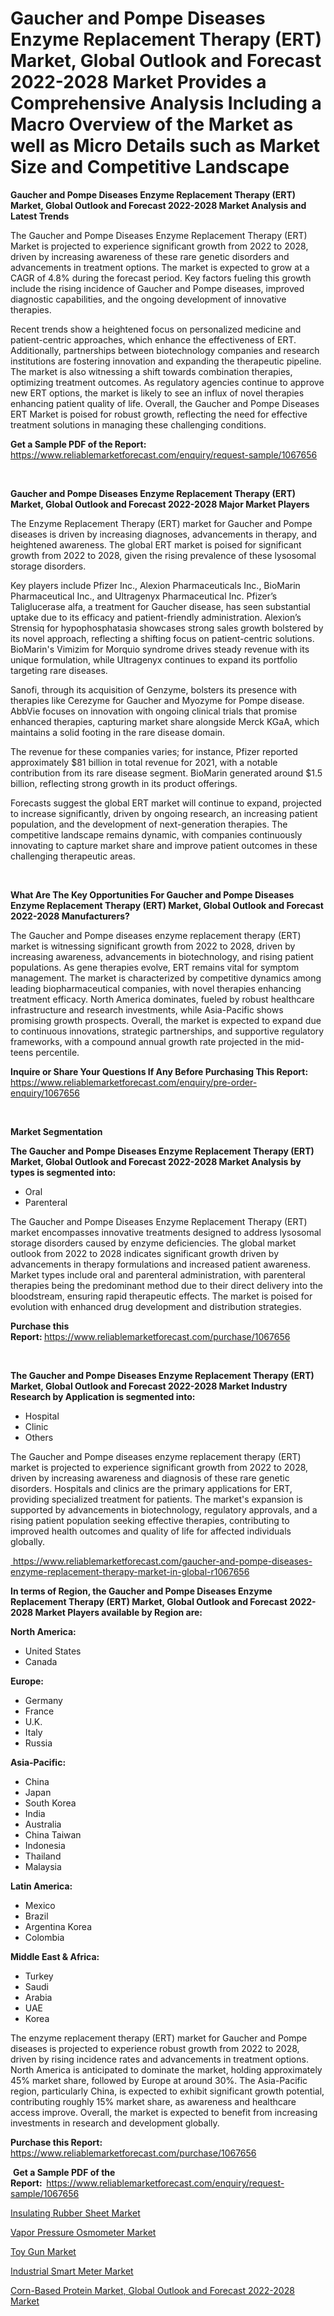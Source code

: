 <p><h1>Gaucher and Pompe Diseases Enzyme Replacement Therapy (ERT) Market, Global Outlook and Forecast 2022-2028 Market Provides a Comprehensive Analysis Including a Macro Overview of the Market as well as Micro Details such as Market Size and Competitive Landscape</h1></p><p><strong>Gaucher and Pompe Diseases Enzyme Replacement Therapy (ERT) Market, Global Outlook and Forecast 2022-2028 Market Analysis and Latest Trends</strong></p>
<p><p>The Gaucher and Pompe Diseases Enzyme Replacement Therapy (ERT) Market is projected to experience significant growth from 2022 to 2028, driven by increasing awareness of these rare genetic disorders and advancements in treatment options. The market is expected to grow at a CAGR of 4.8% during the forecast period. Key factors fueling this growth include the rising incidence of Gaucher and Pompe diseases, improved diagnostic capabilities, and the ongoing development of innovative therapies. </p><p>Recent trends show a heightened focus on personalized medicine and patient-centric approaches, which enhance the effectiveness of ERT. Additionally, partnerships between biotechnology companies and research institutions are fostering innovation and expanding the therapeutic pipeline. The market is also witnessing a shift towards combination therapies, optimizing treatment outcomes. As regulatory agencies continue to approve new ERT options, the market is likely to see an influx of novel therapies enhancing patient quality of life. Overall, the Gaucher and Pompe Diseases ERT Market is poised for robust growth, reflecting the need for effective treatment solutions in managing these challenging conditions.</p></p>
<p><strong>Get a Sample PDF of the Report:&nbsp;</strong> <a href="https://www.reliablemarketforecast.com/enquiry/request-sample/1067656">https://www.reliablemarketforecast.com/enquiry/request-sample/1067656</a></p>
<p>&nbsp;</p>
<p><strong>Gaucher and Pompe Diseases Enzyme Replacement Therapy (ERT) Market, Global Outlook and Forecast 2022-2028 Major Market Players</strong></p>
<p><p>The Enzyme Replacement Therapy (ERT) market for Gaucher and Pompe diseases is driven by increasing diagnoses, advancements in therapy, and heightened awareness. The global ERT market is poised for significant growth from 2022 to 2028, given the rising prevalence of these lysosomal storage disorders.</p><p>Key players include Pfizer Inc., Alexion Pharmaceuticals Inc., BioMarin Pharmaceutical Inc., and Ultragenyx Pharmaceutical Inc. Pfizer’s Taliglucerase alfa, a treatment for Gaucher disease, has seen substantial uptake due to its efficacy and patient-friendly administration. Alexion’s Strensiq for hypophosphatasia showcases strong sales growth bolstered by its novel approach, reflecting a shifting focus on patient-centric solutions. BioMarin's Vimizim for Morquio syndrome drives steady revenue with its unique formulation, while Ultragenyx continues to expand its portfolio targeting rare diseases.</p><p>Sanofi, through its acquisition of Genzyme, bolsters its presence with therapies like Cerezyme for Gaucher and Myozyme for Pompe disease. AbbVie focuses on innovation with ongoing clinical trials that promise enhanced therapies, capturing market share alongside Merck KGaA, which maintains a solid footing in the rare disease domain.</p><p>The revenue for these companies varies; for instance, Pfizer reported approximately $81 billion in total revenue for 2021, with a notable contribution from its rare disease segment. BioMarin generated around $1.5 billion, reflecting strong growth in its product offerings.</p><p>Forecasts suggest the global ERT market will continue to expand, projected to increase significantly, driven by ongoing research, an increasing patient population, and the development of next-generation therapies. The competitive landscape remains dynamic, with companies continuously innovating to capture market share and improve patient outcomes in these challenging therapeutic areas.</p></p>
<p>&nbsp;</p>
<p><strong>What Are The Key Opportunities For Gaucher and Pompe Diseases Enzyme Replacement Therapy (ERT) Market, Global Outlook and Forecast 2022-2028 Manufacturers?</strong></p>
<p><p>The Gaucher and Pompe diseases enzyme replacement therapy (ERT) market is witnessing significant growth from 2022 to 2028, driven by increasing awareness, advancements in biotechnology, and rising patient populations. As gene therapies evolve, ERT remains vital for symptom management. The market is characterized by competitive dynamics among leading biopharmaceutical companies, with novel therapies enhancing treatment efficacy. North America dominates, fueled by robust healthcare infrastructure and research investments, while Asia-Pacific shows promising growth prospects. Overall, the market is expected to expand due to continuous innovations, strategic partnerships, and supportive regulatory frameworks, with a compound annual growth rate projected in the mid-teens percentile.</p></p>
<p><strong>Inquire or Share Your Questions If Any Before Purchasing This Report:</strong> <a href="https://www.reliablemarketforecast.com/enquiry/pre-order-enquiry/1067656">https://www.reliablemarketforecast.com/enquiry/pre-order-enquiry/1067656</a></p>
<p>&nbsp;</p>
<p><strong>Market Segmentation</strong></p>
<p><strong>The Gaucher and Pompe Diseases Enzyme Replacement Therapy (ERT) Market, Global Outlook and Forecast 2022-2028 Market Analysis by types is segmented into:</strong></p>
<p><ul><li>Oral</li><li>Parenteral</li></ul></p>
<p><p>The Gaucher and Pompe Diseases Enzyme Replacement Therapy (ERT) market encompasses innovative treatments designed to address lysosomal storage disorders caused by enzyme deficiencies. The global market outlook from 2022 to 2028 indicates significant growth driven by advancements in therapy formulations and increased patient awareness. Market types include oral and parenteral administration, with parenteral therapies being the predominant method due to their direct delivery into the bloodstream, ensuring rapid therapeutic effects. The market is poised for evolution with enhanced drug development and distribution strategies.</p></p>
<p><strong>Purchase this Report:&nbsp;</strong><a href="https://www.reliablemarketforecast.com/purchase/1067656">https://www.reliablemarketforecast.com/purchase/1067656</a></p>
<p>&nbsp;</p>
<p><strong>The Gaucher and Pompe Diseases Enzyme Replacement Therapy (ERT) Market, Global Outlook and Forecast 2022-2028 Market Industry Research by Application is segmented into:</strong></p>
<p><ul><li>Hospital</li><li>Clinic</li><li>Others</li></ul></p>
<p><p>The Gaucher and Pompe diseases enzyme replacement therapy (ERT) market is projected to experience significant growth from 2022 to 2028, driven by increasing awareness and diagnosis of these rare genetic disorders. Hospitals and clinics are the primary applications for ERT, providing specialized treatment for patients. The market's expansion is supported by advancements in biotechnology, regulatory approvals, and a rising patient population seeking effective therapies, contributing to improved health outcomes and quality of life for affected individuals globally.</p></p>
<p><a href="https://www.reliablemarketforecast.com/gaucher-and-pompe-diseases-enzyme-replacement-therapy-market-in-global-r1067656">&nbsp;https://www.reliablemarketforecast.com/gaucher-and-pompe-diseases-enzyme-replacement-therapy-market-in-global-r1067656</a></p>
<p><strong>In terms of Region, the Gaucher and Pompe Diseases Enzyme Replacement Therapy (ERT) Market, Global Outlook and Forecast 2022-2028 Market Players available by Region are:</strong></p>
<p>
    <p> <strong> North America: </strong>
        <ul>
            <li>United States</li>
            <li>Canada</li>
        </ul>
        </p> 
    <p> <strong> Europe: </strong>
        <ul>
            <li>Germany</li>
            <li>France</li>
            <li>U.K.</li>
            <li>Italy</li>
            <li>Russia</li>
        </ul>
        </p> 
    <p> <strong> Asia-Pacific: </strong>
        <ul>
            <li>China</li>
            <li>Japan</li>
            <li>South Korea</li>
            <li>India</li>
            <li>Australia</li>
            <li>China Taiwan</li>
            <li>Indonesia</li>
            <li>Thailand</li>
            <li>Malaysia</li>
        </ul>
        </p> 
    <p> <strong> Latin America: </strong>
        <ul>
            <li>Mexico</li>
            <li>Brazil</li>
            <li>Argentina Korea</li>
            <li>Colombia</li>
        </ul>
        </p> 
    <p> <strong> Middle East & Africa: </strong>
        <ul>
            <li>Turkey</li>
            <li>Saudi</li>
            <li>Arabia</li>
            <li>UAE</li>
            <li>Korea</li>
        </ul>
    </p>
    </p>
<p><p>The enzyme replacement therapy (ERT) market for Gaucher and Pompe diseases is projected to experience robust growth from 2022 to 2028, driven by rising incidence rates and advancements in treatment options. North America is anticipated to dominate the market, holding approximately 45% market share, followed by Europe at around 30%. The Asia-Pacific region, particularly China, is expected to exhibit significant growth potential, contributing roughly 15% market share, as awareness and healthcare access improve. Overall, the market is expected to benefit from increasing investments in research and development globally.</p></p>
<p><strong>Purchase this Report: </strong><a href="https://www.reliablemarketforecast.com/purchase/1067656">https://www.reliablemarketforecast.com/purchase/1067656</a></p>
<p>&nbsp;<strong>Get a Sample PDF of the Report:&nbsp;&nbsp;</strong><a href="https://www.reliablemarketforecast.com/enquiry/request-sample/1067656">https://www.reliablemarketforecast.com/enquiry/request-sample/1067656</a></p>
<p><strong></strong></p>
<p><p><a href="https://www.linkedin.com/pulse/insulating-rubber-sheet-market-indicators-size-regional-pyytc?trackingId=k94DeyxJTi2MwZt5aVRvbQ%3D%3D">Insulating Rubber Sheet Market</a></p><p><a href="https://issuu.com/reportprime-2/docs/vapor-pressure-osmometer-market-siz_be184f7914c757">Vapor Pressure Osmometer Market</a></p><p><a href="https://www.linkedin.com/pulse/role-toy-gun-market-applications-supermarkettoy-storeothers-1st7c?trackingId=j93X9qzDTxSfkqmaFzTi2g%3D%3D">Toy Gun Market</a></p><p><a href="https://medium.com/@samirmayert46/insights-into-the-industrial-smart-meter-market-size-which-is-expanding-with-a-14-3-7a386efb121a">Industrial Smart Meter Market</a></p><p><a href="https://github.com/CliffMedina6/Market-Research-Report-List-6/blob/main/corn-based-protein-market-global-outlook-and-forecast-2022-2028-market.md">Corn-Based Protein Market, Global Outlook and Forecast 2022-2028 Market</a></p></p>